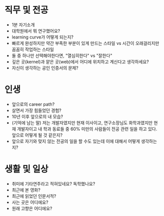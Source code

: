 # 직무 및 전공
  * 1분 자기소개
  * 대학원에서 뭐 연구했어요?
  * learning curve가 어떻게 되는지?
  * 빠르게 완성하지만 약간 부족한 부분이 있게 만드는 스타일 vs 시간이 오래걸리지만 꼼꼼히 작업하는 스타일
  * 둘 중 하나만 선택해야한다면, "열심히한다" vs "잘한다"
  * 깊은 곳(kernel)과 얕은 곳(web)에서 어디에 위치하고 계신다고 생각하세요?
  * 자신이 생각하는 공인 인증서의 문제?

# 인생
  * 앞으로의 career path?
  * 살면서 가장 힘들었던 경험?
  * 10년 이후 앞으로의 내 모습?
  * (기억에 남는 말) 저는 개발자였지만 현재 이사이고, 연구소장님도 화학과였지만 현재 개발자이고 내 학과 동료들 중 60% 미만의 사람들이 전공 관련 일을 하고 있다. 앞으로 어떻게 될 것 같은지?
  * 앞으로 자기와 맞지 않는 전공의 일을 할 수도 있는데 이에 대해서 어떻게 생각하는지?

# 생활 및 일상
  * 취미에 기타연주라고 적혀있네요? 독학했나요?
  * 최근에 본 영화?
  * 최근에 읽었던 인문서적?
  * 사는 곳은 어디에요?
  * 원래 고향은 어디에요?
